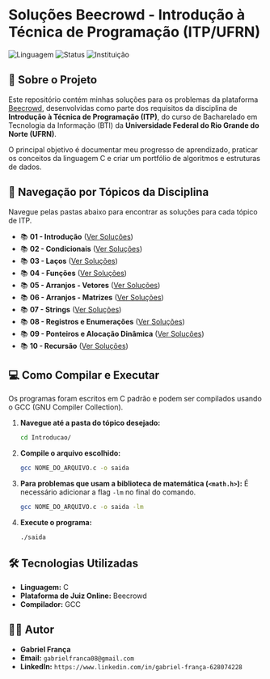 # Soluções Beecrowd - Introdução à Técnica de Programação (ITP/UFRN)

![Linguagem](https://img.shields.io/badge/Linguagem-C-blue.svg)
![Status](https://img.shields.io/badge/Status-Em%20Andamento-yellow.svg)
![Instituição](https://img.shields.io/badge/Instituição-UFRN-lightgrey.svg)

## 🚀 Sobre o Projeto

Este repositório contém minhas soluções para os problemas da plataforma [Beecrowd](https://www.beecrowd.com.br/), desenvolvidas como parte dos requisitos da disciplina de **Introdução à Técnica de Programação (ITP)**, do curso de Bacharelado em Tecnologia da Informação (BTI) da **Universidade Federal do Rio Grande do Norte (UFRN)**.

O principal objetivo é documentar meu progresso de aprendizado, praticar os conceitos da linguagem C e criar um portfólio de algoritmos e estruturas de dados.

## 🧭 Navegação por Tópicos da Disciplina

Navegue pelas pastas abaixo para encontrar as soluções para cada tópico de ITP.

* 📚 **01 - Introdução** ([Ver Soluções](./Introducao/))
* 📚 **02 - Condicionais** ([Ver Soluções](./Condicionais/))
* 📚 **03 - Laços** ([Ver Soluções](./Lacos/))
* 📚 **04 - Funções** ([Ver Soluções](./Funcoes/))
* 📚 **05 - Arranjos - Vetores** ([Ver Soluções](./Vetores/))
* 📚 **06 - Arranjos - Matrizes** ([Ver Soluções](./Arranjos-Matrizes/))
* 📚 **07 - Strings** ([Ver Soluções](./Strings/))
* 📚 **08 - Registros e Enumerações** ([Ver Soluções](./Registros_e_Enumeracoes/))
* 📚 **09 - Ponteiros e Alocação Dinâmica** ([Ver Soluções](./Ponteiros_e_Alocacao_Dinamica/))
* 📚 **10 - Recursão** ([Ver Soluções](./Recursao/))

## 💻 Como Compilar e Executar

Os programas foram escritos em C padrão e podem ser compilados usando o GCC (GNU Compiler Collection).

1.  **Navegue até a pasta do tópico desejado:**
    ```bash
    cd Introducao/
    ```

2.  **Compile o arquivo escolhido:**
    ```bash
    gcc NOME_DO_ARQUIVO.c -o saida
    ```

3.  **Para problemas que usam a biblioteca de matemática (`<math.h>`):**
    É necessário adicionar a flag `-lm` no final do comando.
    ```bash
    gcc NOME_DO_ARQUIVO.c -o saida -lm
    ```

4.  **Execute o programa:**
    ```bash
    ./saida
    ```

## 🛠️ Tecnologias Utilizadas

* **Linguagem:** C
* **Plataforma de Juiz Online:** Beecrowd
* **Compilador:** GCC

## 👨‍💻 Autor

* **Gabriel França**
* **Email:** `gabrielfranca08@gmail.com`
* **LinkedIn:** `https://www.linkedin.com/in/gabriel-frança-628074228`
